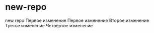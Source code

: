 # new-repo
new repo
Первое изменение
Первое изменение
Второе изменение
Третье изменение
Четвёртое изменение
